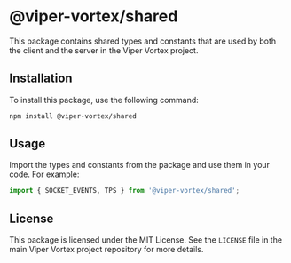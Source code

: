 
# @viper-vortex/shared

This package contains shared types and constants that are used by both the client and the server in the Viper Vortex project.

## Installation

To install this package, use the following command:

```bash
npm install @viper-vortex/shared
```

## Usage

Import the types and constants from the package and use them in your code. For example:

```typescript
import { SOCKET_EVENTS, TPS } from '@viper-vortex/shared';
```

## License

This package is licensed under the MIT License. See the `LICENSE` file in the main Viper Vortex project repository for more details.
